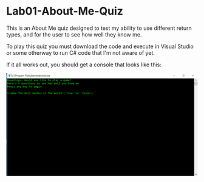 # Lab01-About-Me-Quiz

This is an About Me quiz designed to test my ability to use different return types, and for the user to see how well they know me. 

To play this quiz you must download the code and execute in Visual Studio or some otherway to run C# code that I'm not aware of yet.

If it all works out, you should get a console that looks like this:

![alt text](https://github.com/MinMaxed/Lab01-About-Me-Quiz/blob/lab01_branch/Lab01AboutMeQuiz/VisualProgramRunning.png) 
